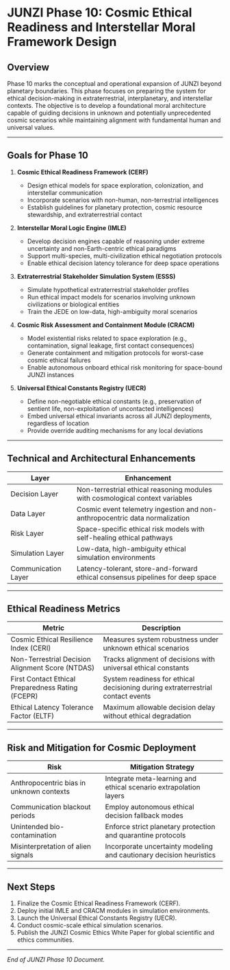 # JUNZI Phase 10: Cosmic Ethical Readiness and Interstellar Moral Framework Design

## Overview
Phase 10 marks the conceptual and operational expansion of JUNZI beyond planetary boundaries. This phase focuses on preparing the system for ethical decision-making in extraterrestrial, interplanetary, and interstellar contexts. The objective is to develop a foundational moral architecture capable of guiding decisions in unknown and potentially unprecedented cosmic scenarios while maintaining alignment with fundamental human and universal values.

---

## Goals for Phase 10

1. **Cosmic Ethical Readiness Framework (CERF)**
   - Design ethical models for space exploration, colonization, and interstellar communication
   - Incorporate scenarios with non-human, non-terrestrial intelligences
   - Establish guidelines for planetary protection, cosmic resource stewardship, and extraterrestrial contact

2. **Interstellar Moral Logic Engine (IMLE)**
   - Develop decision engines capable of reasoning under extreme uncertainty and non-Earth-centric ethical paradigms
   - Support multi-species, multi-civilization ethical negotiation protocols
   - Enable ethical decision latency tolerance for deep space operations

3. **Extraterrestrial Stakeholder Simulation System (ESSS)**
   - Simulate hypothetical extraterrestrial stakeholder profiles
   - Run ethical impact models for scenarios involving unknown civilizations or biological entities
   - Train the JEDE on low-data, high-ambiguity moral scenarios

4. **Cosmic Risk Assessment and Containment Module (CRACM)**
   - Model existential risks related to space exploration (e.g., contamination, signal leakage, first contact consequences)
   - Generate containment and mitigation protocols for worst-case cosmic ethical failures
   - Enable autonomous onboard ethical risk monitoring for space-bound JUNZI instances

5. **Universal Ethical Constants Registry (UECR)**
   - Define non-negotiable ethical constants (e.g., preservation of sentient life, non-exploitation of uncontacted intelligences)
   - Embed universal ethical invariants across all JUNZI deployments, regardless of location
   - Provide override auditing mechanisms for any local deviations

---

## Technical and Architectural Enhancements

| Layer | Enhancement |
|----|----|
| Decision Layer | Non-terrestrial ethical reasoning modules with cosmological context variables |
| Data Layer | Cosmic event telemetry ingestion and non-anthropocentric data normalization |
| Risk Layer | Space-specific ethical risk models with self-healing ethical pathways |
| Simulation Layer | Low-data, high-ambiguity ethical simulation environments |
| Communication Layer | Latency-tolerant, store-and-forward ethical consensus pipelines for deep space |

---

## Ethical Readiness Metrics

| Metric | Description |
|----|----|
| Cosmic Ethical Resilience Index (CERI) | Measures system robustness under unknown ethical scenarios |
| Non-Terrestrial Decision Alignment Score (NTDAS) | Tracks alignment of decisions with universal ethical constants |
| First Contact Ethical Preparedness Rating (FCEPR) | System readiness for ethical decisioning during extraterrestrial contact events |
| Ethical Latency Tolerance Factor (ELTF) | Maximum allowable decision delay without ethical degradation |

---

## Risk and Mitigation for Cosmic Deployment

| Risk | Mitigation Strategy |
|----|----|
| Anthropocentric bias in unknown contexts | Integrate meta-learning and ethical scenario extrapolation layers |
| Communication blackout periods | Employ autonomous ethical decision fallback modes |
| Unintended bio-contamination | Enforce strict planetary protection and quarantine protocols |
| Misinterpretation of alien signals | Incorporate uncertainty modeling and cautionary decision heuristics |

---

## Next Steps
1. Finalize the Cosmic Ethical Readiness Framework (CERF).
2. Deploy initial IMLE and CRACM modules in simulation environments.
3. Launch the Universal Ethical Constants Registry (UECR).
4. Conduct cosmic-scale ethical simulation scenarios.
5. Publish the JUNZI Cosmic Ethics White Paper for global scientific and ethics communities.

---

_End of JUNZI Phase 10 Document._

